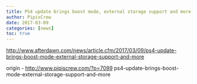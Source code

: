 ```yaml
---
title: PS4 update brings boost mode, external storage support and more
author: PipisCrew
date: 2017-03-09
categories: [news]
toc: true
---
```


http://www.afterdawn.com/news/article.cfm/2017/03/09/ps4-update-brings-boost-mode-external-storage-support-and-more

origin - http://www.pipiscrew.com/?p=7099 ps4-update-brings-boost-mode-external-storage-support-and-more